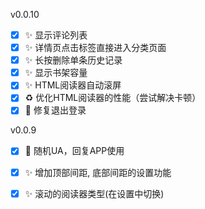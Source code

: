 v0.0.10
- [x] ✨ 显示评论列表
- [x] ✨ 详情页点击标签直接进入分类页面
- [x] ✨ 长按删除单条历史记录
- [x] ✨ 显示书架容量
- [x] ✨ HTML阅读器自动滚屏
- [x] ♻️ 优化HTML阅读器的性能（尝试解决卡顿）
- [x] 🐛 修复退出登录

v0.0.9

- [x] 🐛 随机UA，回复APP使用
- [x] ✨ 增加顶部间距, 底部间距的设置功能
- [x] ✨ 滚动的阅读器类型(在设置中切换)

